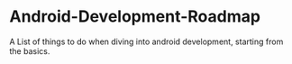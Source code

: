 # Android-Development-Roadmap
A List of things to do when diving into android development, starting from the basics.
